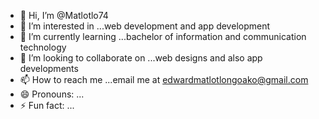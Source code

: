 - 👋 Hi, I’m @Matlotlo74
- 👀 I’m interested in ...web development and app development
- 🌱 I’m currently learning ...bachelor of information and communication technology
- 💞️ I’m looking to collaborate on ...web designs and also app developments
- 📫 How to reach me ...email me at edwardmatlotlongoako@gmail.com
- 😄 Pronouns: ...
- ⚡ Fun fact: ...

<!---
Matlotlo74/Matlotlo74 is a ✨ special ✨ repository because its `README.md` (this file) appears on your GitHub profile.
You can click the Preview link to take a look at your changes.
--->
